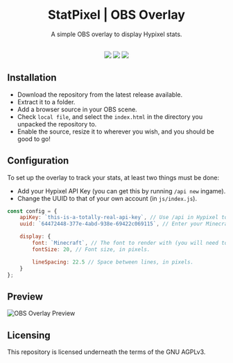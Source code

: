 <h1 align="center">StatPixel | OBS Overlay</h1>
<p align="center">A simple OBS overlay to display Hypixel stats.</p>
<br />

<div align="center">
    <img src="https://img.shields.io/github/v/release/iynprojects/StatPixel-OBSOverlay?style=for-the-badge&color=347aeb">
    <img src="https://img.shields.io/website?style=for-the-badge&url=https%3A%2F%2Fstatpixel.net&color=347aeb">
    <img src="https://img.shields.io/github/languages/code-size/iynprojects/StatPixel-OBSOverlay?style=for-the-badge&color=347aeb">
</div>

## Installation
 * Download the repository from the latest release available.
 * Extract it to a folder.
 * Add a browser source in your OBS scene.
 * Check `local file`, and select the `index.html` in the directory you unpacked the repository to.
 * Enable the source, resize it to wherever you wish, and you should be good to go!

## Configuration
 To set up the overlay to track your stats, at least two things must be done:
  * Add your Hypixel API Key (you can get this by running `/api new` ingame).
  * Change the UUID to that of your own account (in `js/index.js`).

```js
const config = {
    apiKey: `this-is-a-totally-real-api-key`, // Use /api in Hypixel to get your API key. Don't share this with anyyone!
    uuid: `64472448-377e-4abd-938e-69422c069115`, // Enter your Minecraft account UUID here.

    display: {
        font: `Minecraft`, // The font to render with (you will need to add this to the CSS file as well).
        fontSize: 20, // Font size, in pixels.

        lineSpacing: 22.5 // Space between lines, in pixels.
    }
};
```

## Preview
![OBS Overlay Preview](https://share.alru.ga/fZIv)

## Licensing
This repository is licensed underneath the terms of the GNU AGPLv3.
